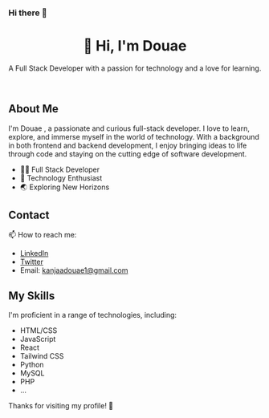 ### Hi there 👋

<!--
**Douaekanjaa/Douaekanjaa** is a ✨ _special_ ✨ repository because its `README.md` (this file) appears on your GitHub profile.

Here are some ideas to get you started:

- 🔭 I’m currently working on ...
- 🌱 I’m currently learning ...
- 👯 I’m looking to collaborate on ...
- 🤔 I’m looking for help with ...
- 💬 Ask me about ...
- 📫 How to reach me: ...
- 😄 Pronouns: ...
- ⚡ Fun fact: ...
-->
<div align="center">
  <h1>👋 Hi, I'm Douae </h1>
  <p>A Full Stack Developer with a passion for technology and a love for learning.</p>
</div>

<br>

## About Me

I'm Douae , a passionate and curious full-stack developer. I love to learn, explore, and immerse myself in the world of technology. With a background in both frontend and backend development, I enjoy bringing ideas to life through code and staying on the cutting edge of software development.

- 👩‍💻 Full Stack Developer
- 🚀 Technology Enthusiast
- 🌏 Exploring New Horizons

## Contact

📫 How to reach me:

- [LinkedIn](www.linkedin.com/in/douae-kanjaa-2728b5270)
- [Twitter](https://twitter.com/DouaeKanjaa)
- Email: kanjaadouae1@gmail.com

## My Skills

I'm proficient in a range of technologies, including:

- HTML/CSS
- JavaScript
- React
- Tailwind CSS
- Python
- MySQL
- PHP
- ...



Thanks for visiting my profile! 🚀
